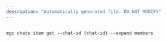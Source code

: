```yaml
---
description: "Automatically generated file. DO NOT MODIFY"
---
```


```cli

mgc chats item get --chat-id {chat-id} --expand members

```